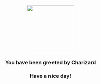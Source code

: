 <p align="center">
    <img src="https://raw.githubusercontent.com/PokeAPI/sprites/master/sprites/pokemon/6.png" width="150" height="150">
</p>
<h3 align="center">You have been greeted by  <b>Charizard</b></h3>
<h3 align="center">Have a nice day!</h3>
